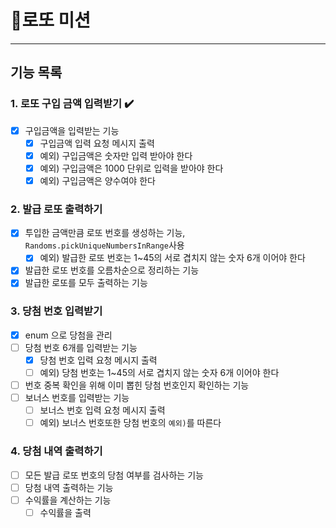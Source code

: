 # 🎰로또 미션

---------------------
## 기능 목록

### 1. 로또 구입 금액 입력받기 ✔️
 - [x] 구입금액을 입력받는 기능
   - [x] 구입금액 입력 요청 메시지 출력
   - [x] 예외) 구입금액은 숫자만 입력 받아야 한다
   - [x] 예외) 구입금액은 1000 단위로 입력을 받아야 한다
   - [x] 예외) 구입금액은 양수여야 한다

### 2. 발급 로또 출력하기
 - [x] 투입한 금액만큼 로또 번호를 생성하는 기능, `Randoms.pickUniqueNumbersInRange`사용
   - [x] 예외) 발급한 로또 번호는 1~45의 서로 겹치지 않는 숫자 6개 이어야 한다
 - [x] 발급한 로또 번호를 오름차순으로 정리하는 기능
 - [x] 발급한 로또를 모두 출력하는 기능

### 3. 당첨 번호 입력받기
 - [x] enum 으로 당첨을 관리
 - [ ] 당첨 번호 6개를 입력받는 기능
   - [x] 당첨 번호 입력 요청 메시지 출력
   - [ ] 예외) 당첨 번호는 1~45의 서로 겹치지 않는 숫자 6개 이어야 한다
 - [ ] 번호 중복 확인을 위해 이미 뽑힌 당첨 번호인지 확인하는 기능
 - [ ] 보너스 번호를 입력받는 기능
   - [ ] 보너스 번호 입력 요청 메시지 출력
   - [ ] 예외) 보너스 번호또한 당첨 번호의 `예외)`를 따른다
 
### 4. 당첨 내역 출력하기
 - [ ] 모든 발급 로또 번호의 당첨 여부를 검사하는 기능
 - [ ] 당첨 내역 출력하는 기능
 - [ ] 수익률을 계산하는 기능
   - [ ] 수익률을 출력
